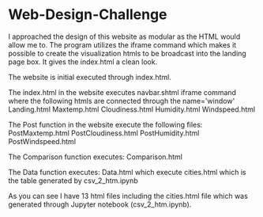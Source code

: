 # Web-Design-Challenge

I approached the design of this website as modular as the HTML would allow me to. The program utilizes the iframe command which
makes it possible to create the visualization htmls to be broadcast into the landing page box.  It gives the index.html a clean look.

The website is initial executed through index.html.

The index.html in the website executes
    navbar.shtml
    iframe command where the following htmls are connected through the name='window'
        Landing.html
        Maxtemp.html
        Cloudiness.html
        Humidity.html
        Windspeed.html

The Post function in the website execute the following files:
    PostMaxtemp.html
    PostCloudiness.html
    PostHumidity.html
    PostWindspeed.html

The Comparison function executes:
    Comparison.html

The Data function executes:
    Data.html which execute cities.html which is the table generated by csv_2_htm.ipynb

As you can see I have 13 html files including the cities.html file which was generated through Jupyter notebook (csv_2_htm.ipynb).
